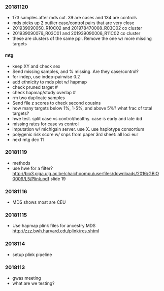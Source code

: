 ### 20181120
* 173 samples after mds cut. 39 are cases and 134 are controls
* mds picks up 2 outlier case/control pairs that are very close
* 201939090050_R10C02 and 201978470008_R03C02 co cluster
* 201939090076_R03C01 and 201939090006_R11C02 co cluster
* these are clusters of the same ppl. Remove the one w/ more missing targets

#### mtg
* keep XY and check sex
* Send missing samples, and % missing. Are they case/control?
* for indep, use indep-pairwise 0.2
* add ethnicity to mds plot w/ hapmap
* check pruned target #
* check hapmap/study overlap #
* rm two duplicate samples
* Send file z scores to check second cousins
* how many targets below 1%, 1-5%, and above 5%? what frac of total targets?
* hwe test. split case vs control/healthy. case is early and late ibd
* missing rates for case vs control
* imputation w/ michigain server. use X. use haplotype consortium
* polygenic risk score w/ snps from paper 3rd sheet: all loci eur
* next mtg dec 11

### 20181119
* methods
* use hwe for a filter? http://bio3.giga.ulg.ac.be/chaichoompu/userfiles/downloads/2016/GBIO0009/L5/Plink.pdf slide 19

### 20181116
* MDS shows most are CEU

### 20181115
* Use hapmap plink files for ancestry MDS http://zzz.bwh.harvard.edu/plink/res.shtml

### 2018114
* setup plink pipeline

### 2018113
* gwas meeting
* what are we testing?
